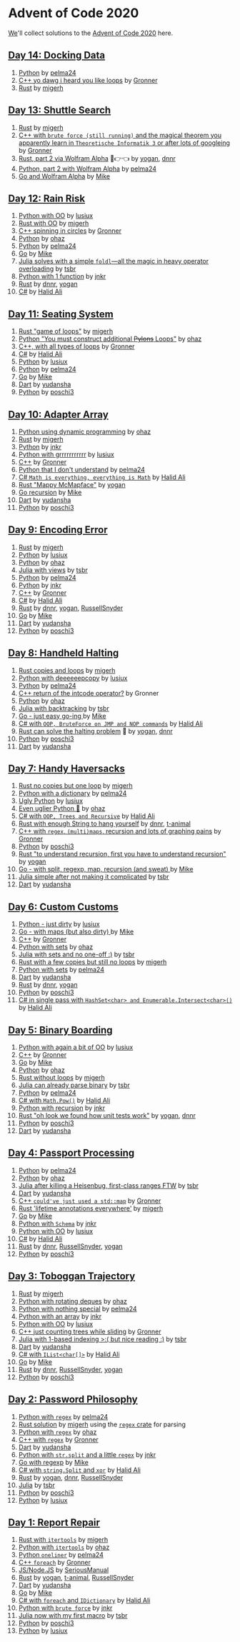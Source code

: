 # Advent of Code 2020

[We][leaderboard]'ll collect solutions to the [Advent of Code 2020](https://adventofcode.com/2020) here.

## [Day 14: Docking Data](https://adventofcode.com/2020/day/14)

1. [Python](https://github.com/pelma24/AdventOfCode/blob/master/2020/day14.py) by [pelma24]
2. [C++ yo dawg i heard you like loops](https://github.com/Gronner/aoc-2020/blob/main/src/day14.cpp) by [Gronner]
1. [Rust](https://github.com/migerh/aoc-2020-rs/blob/main/src/day14/mod.rs) by [migerh]

## [Day 13: Shuttle Search](https://adventofcode.com/2020/day/13)

1. [Rust](https://github.com/migerh/aoc-2020-rs/blob/main/src/day13/mod.rs) by [migerh]
1. [C++ with `brute force (still running)` and the magical theorem you apparently learn in `Theoretische Informatik 3` or after lots of googleing](https://github.com/Gronner/aoc-2020/blob/main/src/day13.cpp) by [Gronner]
1. [Rust, part 2 via Wolfram Alpha](https://github.com/yogan/advent-of-code-2020-rust/blob/main/src/day13.rs) 🥺👉👈 by [yogan], [dnnr]
1. [Python, part 2 with Wolfram Alpha](https://github.com/pelma24/AdventOfCode/blob/master/2020/day13.py) by [pelma24]
1. [Go and Wolfram Alpha](https://github.com/pituser/aoc-2020-go/blob/main/day13/day13.go) by [Mike]

## [Day 12: Rain Risk](https://adventofcode.com/2020/day/12)

1. [Python with OO](https://github.com/lusiux/aoc2020/blob/main/12/main.py) by [lusiux]
1. [Rust with OO](https://github.com/migerh/aoc-2020-rs/blob/main/src/day12/mod.rs) by [migerh]
1. [C++ spinning in circles](https://github.com/Gronner/aoc-2020/tree/main/src/day12) by [Gronner]
1. [Python](https://github.com/ohaz/adventofcode2020/blob/main/day12/day12.py) by [ohaz]
1. [Python](https://github.com/pelma24/AdventOfCode/blob/master/2020/day12.py) by [pelma24]
1. [Go](https://github.com/pituser/aoc-2020-go/blob/main/day12/day12.go) by [Mike]
1. [Julia solves with a simple `foldl`—all the magic in heavy operator overloading](https://github.com/CmdQ/AoC2020/blob/main/src/12.jl) by [tsbr]
1. [Python with 1 function](https://github.com/JonathanKuebler/advent-of-code/blob/master/12_dez/direction.py) by [jnkr]
1. [Rust](https://github.com/dnnr/advent-of-code-2020/blob/master/src/day12.rs) by [dnnr], [yogan]
1. [C#](https://github.com/halid-ali/adventCodeChallenge/blob/main/2020/day-12/Program.cs) by [Halid Ali]

## [Day 11: Seating System](https://adventofcode.com/2020/day/11)

1. [Rust "game of loops"](https://github.com/migerh/aoc-2020-rs/blob/main/src/day11/mod.rs) by [migerh]
1. [Python "You must construct additional ~~Pylons~~ Loops"](https://github.com/ohaz/adventofcode2020/blob/main/day11/day11.py) by [ohaz]
1. [C++, with all types of loops](https://github.com/Gronner/aoc-2020/blob/main/src/day11.cpp) by [Gronner]
1. [C#](https://github.com/halid-ali/adventCodeChallenge/blob/main/2020/day-11/Program.cs) by [Halid Ali]
1. [Python](https://github.com/lusiux/aoc2020/blob/main/11/main.py) by [lusiux]
1. [Python](https://github.com/pelma24/AdventOfCode/blob/master/2020/day11.py) by [pelma24]
1. [Go](https://github.com/pituser/aoc-2020-go/blob/main/day11/day11.go) by [Mike]
1. [Dart](https://github.com/yudansha/Advent-of-Code-2020/blob/main/lib/day11.dart) by [yudansha]
1. [Python](https://github.com/poschi3/AdventOfCode2020/blob/main/day11/day11.py) by [poschi3]

## [Day 10: Adapter Array](https://adventofcode.com/2020/day/10)

1. [Python using dynamic programming](https://github.com/ohaz/adventofcode2020/blob/main/day10/day10.py) by [ohaz]
1. [Rust](https://github.com/migerh/aoc-2020-rs/blob/main/src/day10/mod.rs) by [migerh]
1. [Python](https://github.com/JonathanKuebler/advent-of-code/blob/master/10_dez/jolts.py) by [jnkr]
1. [Python with grrrrrrrrrrr](https://github.com/lusiux/aoc2020/blob/main/10/main.py) by [lusiux]
1. [C++](https://github.com/Gronner/aoc-2020/blob/main/src/day10.cpp) by [Gronner]
1. [Python that I don't understand](https://github.com/pelma24/AdventOfCode/blob/master/2020/day10.py) by [pelma24]
1. [C# `Math is everything, everything is Math`](https://github.com/halid-ali/adventCodeChallenge/blob/main/2020/day-10/Program.cs) by [Halid Ali]
1. [Rust "Mappy McMapface"](https://github.com/yogan/advent-of-code-2020-rust/blob/main/src/day10.rs) by [yogan]
1. [Go recursion](https://github.com/pituser/aoc-2020-go/blob/main/day10/day10.go) by [Mike]
1. [Dart](https://github.com/yudansha/Advent-of-Code-2020/blob/main/lib/day10.dart) by [yudansha]
1. [Python](https://github.com/poschi3/AdventOfCode2020/blob/main/day10/day10.py) by [poschi3]

## [Day 9: Encoding Error](https://adventofcode.com/2020/day/9)

1. [Rust](https://github.com/migerh/aoc-2020-rs/blob/main/src/day9/mod.rs) by [migerh]
1. [Python](https://github.com/lusiux/aoc2020/blob/main/09/main.py) by [lusiux]
1. [Python](https://github.com/ohaz/adventofcode2020/blob/main/day9/day9.py) by [ohaz]
1. [Julia with views](https://github.com/CmdQ/AoC2020/blob/main/src/09.jl) by [tsbr]
1. [Python](https://github.com/pelma24/AdventOfCode/blob/master/2020/day9.py) by [pelma24]
1. [Python](https://github.com/JonathanKuebler/advent-of-code/blob/master/9_dez/encoding_error.py) by [jnkr]
1. [C++](https://github.com/Gronner/aoc-2020/blob/main/src/day9.cpp) by [Gronner]
1. [C#](https://github.com/halid-ali/adventCodeChallenge/blob/main/2020/day-09/Program.cs) by [Halid Ali]
1. [Rust](https://github.com/dnnr/advent-of-code-2020/blob/master/src/day09.rs) by [dnnr], [yogan], [RussellSnyder]
1. [Go](https://github.com/pituser/aoc-2020-go/blob/main/day09/day09.go) by [Mike]
1. [Dart](https://github.com/yudansha/Advent-of-Code-2020/blob/main/lib/day9.dart) by [yudansha]
1. [Python](https://github.com/poschi3/AdventOfCode2020/blob/main/day09/day09.py) by [poschi3]

## [Day 8: Handheld Halting](https://adventofcode.com/2020/day/8)

1. [Rust copies and loops](https://github.com/migerh/aoc-2020-rs/blob/main/src/day8/mod.rs) by [migerh]
1. [Python with deeeeeepcopy](https://github.com/lusiux/aoc2020/blob/main/08/main.py) by [lusiux]
1. [Python](https://github.com/pelma24/AdventOfCode/blob/master/2020/day8.py) by [pelma24]
1. [C++ return of the intcode operator?](https://github.com/Gronner/aoc-2020/blob/main/src/day8.cpp) by Gronner
1. [Python](https://github.com/ohaz/adventofcode2020/blob/main/day8/day8.py) by [ohaz]
1. [Julia with backtracking](https://github.com/CmdQ/AoC2020/blob/main/src/08.jl) by [tsbr]
1. [Go - just easy go-ing ](https://github.com/pituser/aoc-2020-go/blob/main/day08/day08.go) by [Mike]
1. [C# with `OOP, BruteForce on JMP and NOP commands`](https://github.com/halid-ali/adventCodeChallenge/blob/main/2020/day-08/Program.cs) by [Halid Ali]
1. [Rust can solve the halting problem](https://github.com/yogan/advent-of-code-2020-rust/blob/main/src/day08.rs) 🤯 by [yogan], [dnnr]
1. [Python](https://github.com/poschi3/AdventOfCode2020/blob/main/day08/day08.py) by [poschi3]
1. [Dart](https://github.com/yudansha/Advent-of-Code-2020/blob/main/lib/day8.dart) by [yudansha]

## [Day 7: Handy Haversacks](https://adventofcode.com/2020/day/7)

1. [Rust no copies but one loop](https://github.com/migerh/aoc-2020-rs/blob/main/src/day7/mod.rs) by [migerh]
1. [Python with a dictionary](https://github.com/pelma24/AdventOfCode/blob/master/2020/day7.py) by [pelma24]
1. [Ugly Python](https://github.com/lusiux/aoc2020/blob/main/07/main.py) by [lusiux]
1. [Even uglier Python 🤪](https://github.com/ohaz/adventofcode2020/blob/main/day7/day7.py) by [ohaz]
1. [C# with `OOP, Trees and Recursive`](https://github.com/halid-ali/adventCodeChallenge/blob/main/2020/day-07/Program.cs) by [Halid Ali]
1. [Rust with enough String to hang yourself](https://github.com/dnnr/advent-of-code-2020/blob/master/src/day07.rs) by [dnnr], [t-animal]
1. [C++ with `regex`, `(multi)maps`, recursion and lots of graphing pains](https://github.com/Gronner/aoc-2020/tree/main/src/day7) by [Gronner]
1. [Python](https://github.com/poschi3/AdventOfCode2020/blob/main/day07/day07.py) by [poschi3]
1. [Rust "to understand recursion, first you have to understand recursion"](https://github.com/yogan/advent-of-code-2020-rust/blob/main/src/day07.rs) by [yogan]
1. [Go - with split, regexp, map, recursion (and sweat) ](https://github.com/pituser/aoc-2020-go/blob/main/day07/day07.go) by [Mike]
1. [Julia simple after not making it complicated](https://github.com/CmdQ/AoC2020/blob/main/src/07.jl) by [tsbr]
1. [Dart](https://github.com/yudansha/Advent-of-Code-2020/blob/main/lib/day7.dart) by [yudansha]

## [Day 6: Custom Customs](https://adventofcode.com/2020/day/6)

1. [Python - just dirty](https://github.com/lusiux/aoc2020/blob/main/06/main.py) by [lusiux]
1. [Go - with maps (but also dirty) ](https://github.com/pituser/aoc-2020-go/blob/main/day06/day06.go) by [Mike]
1. [C++](https://github.com/Gronner/aoc-2020/tree/main/src/day6) by [Gronner]
1. [Python with sets](https://github.com/ohaz/adventofcode2020/blob/main/day6/day6.py) by [ohaz]
1. [Julia with sets and no one-off :)](https://github.com/CmdQ/AoC2020/blob/main/src/06.jl) by [tsbr]
1. [Rust with a few copies but still no loops](https://github.com/migerh/aoc-2020-rs/blob/main/src/day6/mod.rs) by [migerh]
1. [Python with sets](https://github.com/pelma24/AdventOfCode/blob/master/2020/day6.py) by [pelma24]
1. [Dart](https://github.com/yudansha/Advent-of-Code-2020/blob/main/lib/day6.dart) by [yudansha]
1. [Rust](https://github.com/dnnr/advent-of-code-2020/blob/master/src/day06.rs) by [dnnr], [yogan]
1. [Python](https://github.com/poschi3/AdventOfCode2020/blob/main/day06/day06.py) by [poschi3]
1. [C# in single pass with `HashSet<char> and Enumerable.Intersect<char>()`](https://github.com/halid-ali/adventCodeChallenge/blob/main/2020/day-06/Program.cs) by [Halid Ali]

## [Day 5: Binary Boarding](https://adventofcode.com/2020/day/5)

1. [Python with again a bit of OO](https://github.com/lusiux/aoc2020/blob/main/05/main.py) by [lusiux]
1. [C++](https://github.com/Gronner/aoc-2020/blob/main/src/day5.cpp) by [Gronner]
1. [Go](https://github.com/pituser/aoc-2020-go/blob/main/day05/day05.go) by [Mike]
1. [Python](https://github.com/ohaz/adventofcode2020/blob/main/day5/day5.py) by [ohaz]
1. [Rust without loops](https://github.com/migerh/aoc-2020-rs/blob/main/src/day5/mod.rs) by [migerh]
1. [Julia can already parse binary](https://github.com/CmdQ/AoC2020/blob/main/src/05.jl) by [tsbr]
1. [Python](https://github.com/pelma24/AdventOfCode/blob/master/2020/day5.py) by [pelma24]
1. [C# with `Math.Pow()`](https://github.com/halid-ali/adventCodeChallenge/blob/main/2020/day-05/Program.cs) by [Halid Ali]
1. [Python with recursion](https://github.com/JonathanKuebler/advent-of-code/blob/master/5_dez/boarding_pass.py) by [jnkr]
1. [Rust "oh look we found how unit tests work"](https://github.com/yogan/advent-of-code-2020-rust/blob/main/src/day05.rs) by [yogan], [dnnr]
1. [Python](https://github.com/poschi3/AdventOfCode2020/blob/main/day05/day05.py) by [poschi3]
1. [Dart](https://github.com/yudansha/Advent-of-Code-2020/blob/main/lib/day5.dart) by [yudansha]

## [Day 4: Passport Processing](https://adventofcode.com/2020/day/4)

1. [Python](https://github.com/pelma24/AdventOfCode/blob/master/2020/day4.py) by [pelma24]
1. [Python](https://github.com/ohaz/adventofcode2020/blob/main/day4/day4.py) by [ohaz]
1. [Julia after killing a Heisenbug, first-class ranges FTW](https://github.com/CmdQ/AoC2020/blob/main/src/04.jl) by [tsbr]
1. [Dart](https://github.com/yudansha/Advent-of-Code-2020/blob/main/lib/day4.dart) by [yudansha]
1. [C++ `could've just used a std::map`](https://github.com/Gronner/aoc-2020/tree/main/src/day4) by [Gronner]
1. [Rust 'lifetime annotations everywhere'](https://github.com/migerh/aoc-2020-rs/blob/main/src/day4/mod.rs) by [migerh]
1. [Go](https://github.com/pituser/aoc-2020-go/blob/main/day04/day04.go) by [Mike]
1. [Python with `Schema`](https://github.com/JonathanKuebler/advent-of-code/blob/master/4_dez/passport_processing.py) by [jnkr]
1. [Python with OO](https://github.com/lusiux/aoc2020/blob/main/04/main.py) by [lusiux]
1. [C#](https://github.com/halid-ali/adventCodeChallenge/blob/main/2020/day-04/Program.cs) by [Halid Ali]
1. [Rust](https://github.com/dnnr/advent-of-code-2020/blob/master/src/day04.rs) by [dnnr], [RussellSnyder], [yogan]
1. [Python](https://github.com/poschi3/AdventOfCode2020/blob/main/day04/day04.py) by [poschi3]

## [Day 3: Toboggan Trajectory](https://adventofcode.com/2020/day/3)

1. [Rust](https://github.com/migerh/aoc-2020-rs/blob/main/src/day3/mod.rs) by [migerh]
1. [Python with rotating deques](https://github.com/ohaz/adventofcode2020/blob/main/day3/day3.py) by [ohaz]
1. [Python with nothing special](https://github.com/pelma24/AdventOfCode/blob/master/2020/day3.py) by [pelma24]
1. [Python with an array](https://github.com/JonathanKuebler/advent-of-code/blob/master/3_dez/solver.py) by [jnkr]
1. [Python with OO](https://github.com/lusiux/aoc2020/blob/main/03/main.py) by [lusiux]
1. [C++ just counting trees while sliding](https://github.com/Gronner/aoc-2020/blob/main/src/day3.cpp) by [Gronner]
1. [Julia with 1-based indexing >:( but nice reading :)](https://github.com/CmdQ/AoC2020/blob/main/src/03.jl) by [tsbr]
1. [Dart](https://github.com/yudansha/Advent-of-Code-2020/blob/main/lib/day3.dart) by [yudansha]
1. [C# with `IList<char[]>`](https://github.com/halid-ali/adventCodeChallenge/blob/main/2020/day-03/Program.cs) by [Halid Ali]
1. [Go](https://github.com/pituser/aoc-2020-go/blob/main/day03/day03.go) by [Mike]
1. [Rust](https://github.com/dnnr/advent-of-code-2020/blob/master/src/day03.rs) by [dnnr], [RussellSnyder], [yogan]
1. [Python](https://github.com/poschi3/AdventOfCode2020/blob/main/day03/day03.py) by [poschi3]

## [Day 2: Password Philosophy](https://adventofcode.com/2020/day/2)

1. [Python with `regex`](https://github.com/pelma24/AdventOfCode/blob/master/2020/day2.py) by [pelma24]
1. [Rust solution](https://github.com/migerh/aoc-2020-rs/blob/main/src/day2/mod.rs) by [migerh] using the [`regex` crate](https://crates.io/crates/regex) for parsing
1. [Python with `regex`](https://github.com/ohaz/adventofcode2020/blob/main/day2/day2.py) by [ohaz]
1. [C++ with `regex`](https://github.com/Gronner/aoc-2020/blob/main/src/day2.cpp) by [Gronner]
1. [Dart](https://github.com/yudansha/Advent-of-Code-2020/blob/main/lib/day2.dart) by [yudansha]
1. [Python with `str.split` and a little `regex`](https://github.com/JonathanKuebler/advent-of-code/blob/master/2_dez/solver.py) by [jnkr]
1. [Go with regexp](https://github.com/pituser/aoc-2020-go/blob/main/day02/day02.go) by [Mike]
1. [C# with `string.Split` and `xor`](https://github.com/halid-ali/adventCodeChallenge/blob/main/2020/day-02/Program.cs) by [Halid Ali]
1. [Rust](https://github.com/yogan/advent-of-code-2020-rust/blob/main/src/day02.rs) by [yogan], [dnnr], [RussellSnyder]
1. [Julia](https://github.com/CmdQ/AoC2020/blob/main/src/02.jl) by [tsbr]
1. [Python](https://github.com/poschi3/AdventOfCode2020/blob/main/day02/day02.py) by [poschi3]
1. [Python](https://github.com/lusiux/aoc2020/blob/main/02/main.py) by [lusiux]

## [Day 1: Report Repair](https://adventofcode.com/2020/day/1)

1. [Rust with `itertools`](https://github.com/migerh/aoc-2020-rs/blob/main/src/day1/mod.rs) by [migerh]
1. [Python with `itertools`](https://github.com/ohaz/adventofcode2020/blob/main/day1/day1.py) by [ohaz]
1. [Python `oneliner`](https://github.com/pelma24/AdventOfCode/blob/master/2020/day1.py) by [pelma24]
1. [C++ `foreach`](https://github.com/Gronner/aoc-2020/blob/main/src/day1.cpp) by [Gronner]
1. [JS/Node.JS](https://github.com/seriousManual/aoc_1) by [SeriousManual]
1. [Rust](https://github.com/yogan/advent-of-code-2020-rust/blob/main/src/day01.rs) by [yogan], [t-animal], [RussellSnyder]
1. [Dart](https://github.com/yudansha/Advent-of-Code-2020/blob/main/lib/day1.dart) by [yudansha]
1. [Go](https://github.com/pituser/aoc-2020-go/blob/main/day01/day01.go) by [Mike]
1. [C# with `foreach` and `IDictionary`](https://github.com/halid-ali/adventCodeChallenge/blob/main/2020/day-01/Program.cs) by [Halid Ali]
1. [Python with `brute force`](https://github.com/JonathanKuebler/advent-of-code/blob/master/1_dez/result.py) by [jnkr]
1. [Julia now with my first macro](https://github.com/CmdQ/AoC2020/blob/main/src/01.jl) by [tsbr]
1. [Python](https://github.com/poschi3/AdventOfCode2020/blob/main/day01/day01.py) by [poschi3]
1. [Python](https://github.com/lusiux/aoc2020/blob/main/01/main.py) by [lusiux]

[dnnr]: https://github.com/dnnr
[Gronner]: https://github.com/Gronner
[Halid Ali]: https://github.com/halid-ali
[jnkr]: https://github.com/JonathanKuebler
[migerh]: https://github.com/migerh
[Mike]: https://github.com/pituser
[ohaz]: https://github.com/ohaz
[pelma24]: https://github.com/pelma24
[poschi3]: https://github.com/poschi3
[RussellSnyder]: https://github.com/RussellSnyder
[SeriousManual]: https://github.com/seriousmanual
[t-animal]: https://github.com/t-animal
[tsbr]: https://github.com/CmdQ/AoC2020/tree/main/AoC2020
[yogan]: https://github.com/yogan
[yudansha]: https://github.com/yudansha
[lusiux]: https://github.com/lusiux

[leaderboard]: https://adventofcode.com/2020/leaderboard/private/view/979032 "The Method Park leaderboard by Christoph Menzel"
